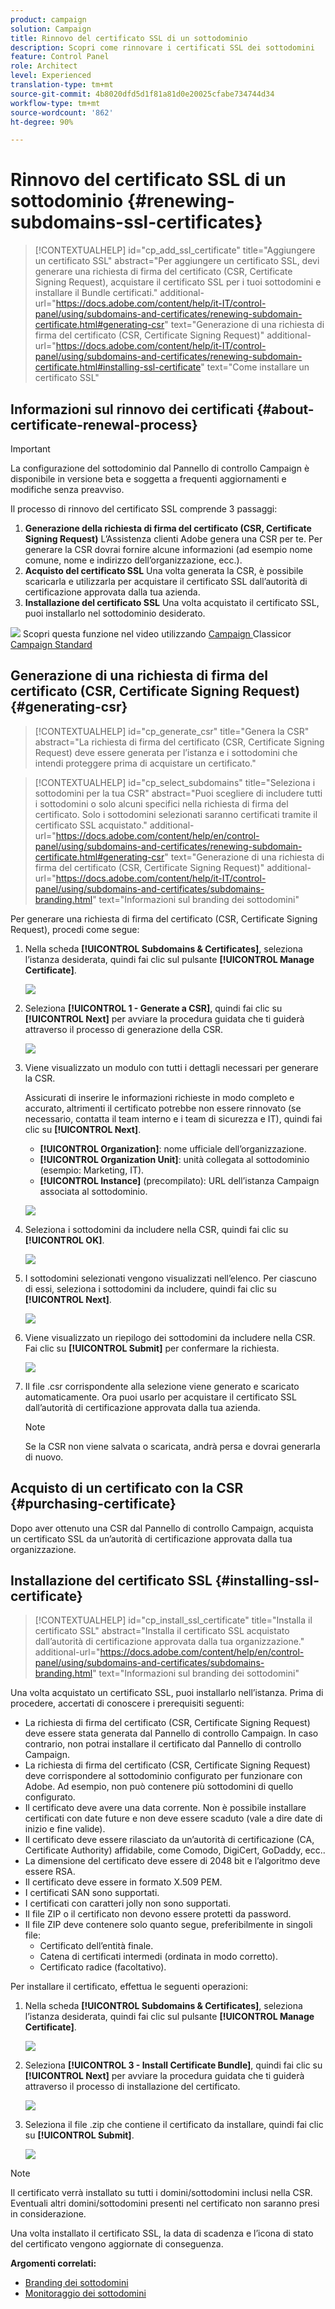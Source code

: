 ```yaml
---
product: campaign
solution: Campaign
title: Rinnovo del certificato SSL di un sottodominio
description: Scopri come rinnovare i certificati SSL dei sottodomini
feature: Control Panel
role: Architect
level: Experienced
translation-type: tm+mt
source-git-commit: 4b8020dfd5d1f81a81d0e20025cfabe734744d34
workflow-type: tm+mt
source-wordcount: '862'
ht-degree: 90%

---
```



# Rinnovo del certificato SSL di un sottodominio {#renewing-subdomains-ssl-certificates}

>[!CONTEXTUALHELP]
>id="cp_add_ssl_certificate"
>title="Aggiungere un certificato SSL"
>abstract="Per aggiungere un certificato SSL, devi generare una richiesta di firma del certificato (CSR, Certificate Signing Request), acquistare il certificato SSL per i tuoi sottodomini e installare il Bundle certificati."
>additional-url="https://docs.adobe.com/content/help/it-IT/control-panel/using/subdomains-and-certificates/renewing-subdomain-certificate.html#generating-csr" text="Generazione di una richiesta di firma del certificato (CSR, Certificate Signing Request)"
>additional-url="https://docs.adobe.com/content/help/it-IT/control-panel/using/subdomains-and-certificates/renewing-subdomain-certificate.html#installing-ssl-certificate" text="Come installare un certificato SSL"

## Informazioni sul rinnovo dei certificati {#about-certificate-renewal-process}

>[!IMPORTANT]
>
>La configurazione del sottodominio dal Pannello di controllo Campaign è disponibile in versione beta e soggetta a frequenti aggiornamenti e modifiche senza preavviso.

Il processo di rinnovo del certificato SSL comprende 3 passaggi:

1. **Generazione della richiesta di firma del certificato (CSR, Certificate Signing Request)**
L’Assistenza clienti Adobe genera una CSR per te. Per generare la CSR dovrai fornire alcune informazioni (ad esempio nome comune, nome e indirizzo dell’organizzazione, ecc.).
1. **Acquisto del certificato SSL**
Una volta generata la CSR, è possibile scaricarla e utilizzarla per acquistare il certificato SSL dall’autorità di certificazione approvata dalla tua azienda.
1. **Installazione del certificato SSL**
Una volta acquistato il certificato SSL, puoi installarlo nel sottodominio desiderato.

![](assets/do-not-localize/how-to-video.png) Scopri questa funzione nel video utilizzando  [Campaign ](https://experienceleague.adobe.com/docs/campaign-classic-learn/control-panel/subdomains-and-certificates/adding-ssl-certificates.html?lang=en#subdomains-and-certificates) Classicor  [Campaign Standard](https://experienceleague.adobe.com/docs/campaign-standard-learn/control-panel/subdomains-and-certificates/adding-ssl-certificates.html?lang=en#adding-ssl-certificates)

## Generazione di una richiesta di firma del certificato (CSR, Certificate Signing Request) {#generating-csr}

>[!CONTEXTUALHELP]
>id="cp_generate_csr"
>title="Genera la CSR"
>abstract="La richiesta di firma del certificato (CSR, Certificate Signing Request) deve essere generata per l’istanza e i sottodomini che intendi proteggere prima di acquistare un certificato."

>[!CONTEXTUALHELP]
>id="cp_select_subdomains"
>title="Seleziona i sottodomini per la tua CSR"
>abstract="Puoi scegliere di includere tutti i sottodomini o solo alcuni specifici nella richiesta di firma del certificato. Solo i sottodomini selezionati saranno certificati tramite il certificato SSL acquistato."
>additional-url="https://docs.adobe.com/content/help/en/control-panel/using/subdomains-and-certificates/renewing-subdomain-certificate.html#generating-csr" text="Generazione di una richiesta di firma del certificato (CSR, Certificate Signing Request)"
>additional-url="https://docs.adobe.com/content/help/it-IT/control-panel/using/subdomains-and-certificates/subdomains-branding.html" text="Informazioni sul branding dei sottodomini"

Per generare una richiesta di firma del certificato (CSR, Certificate Signing Request), procedi come segue:

1. Nella scheda **[!UICONTROL Subdomains & Certificates]**, seleziona l’istanza desiderata, quindi fai clic sul pulsante **[!UICONTROL Manage Certificate]**.

   ![](assets/renewal1.png)

1. Seleziona **[!UICONTROL 1 - Generate a CSR]**, quindi fai clic su **[!UICONTROL Next]** per avviare la procedura guidata che ti guiderà attraverso il processo di generazione della CSR.

   ![](assets/renewal2.png)

1. Viene visualizzato un modulo con tutti i dettagli necessari per generare la CSR.

   Assicurati di inserire le informazioni richieste in modo completo e accurato, altrimenti il certificato potrebbe non essere rinnovato (se necessario, contatta il team interno e i team di sicurezza e IT), quindi fai clic su **[!UICONTROL Next]**.

   * **[!UICONTROL Organization]**: nome ufficiale dell’organizzazione.
   * **[!UICONTROL Organization Unit]**: unità collegata al sottodominio (esempio: Marketing, IT).
   * **[!UICONTROL Instance]** (precompilato): URL dell’istanza Campaign associata al sottodominio.

   ![](assets/renewal3.png)

1. Seleziona i sottodomini da includere nella CSR, quindi fai clic su **[!UICONTROL OK]**.

   ![](assets/renewal4.png)

1. I sottodomini selezionati vengono visualizzati nell’elenco. Per ciascuno di essi, seleziona i sottodomini da includere, quindi fai clic su **[!UICONTROL Next]**.

   ![](assets/renewal5.png)

1. Viene visualizzato un riepilogo dei sottodomini da includere nella CSR. Fai clic su **[!UICONTROL Submit]** per confermare la richiesta.

   ![](assets/renewal6.png)

1. Il file .csr corrispondente alla selezione viene generato e scaricato automaticamente. Ora puoi usarlo per acquistare il certificato SSL dall’autorità di certificazione approvata dalla tua azienda.

   >[!NOTE]
   >
   >Se la CSR non viene salvata o scaricata, andrà persa e dovrai generarla di nuovo.

## Acquisto di un certificato con la CSR {#purchasing-certificate}

Dopo aver ottenuto una CSR dal Pannello di controllo Campaign, acquista un certificato SSL da un’autorità di certificazione approvata dalla tua organizzazione.

## Installazione del certificato SSL {#installing-ssl-certificate}

>[!CONTEXTUALHELP]
>id="cp_install_ssl_certificate"
>title="Installa il certificato SSL"
>abstract="Installa il certificato SSL acquistato dall’autorità di certificazione approvata dalla tua organizzazione."
>additional-url="https://docs.adobe.com/content/help/en/control-panel/using/subdomains-and-certificates/subdomains-branding.html" text="Informazioni sul branding dei sottodomini"

Una volta acquistato un certificato SSL, puoi installarlo nell’istanza. Prima di procedere, accertati di conoscere i prerequisiti seguenti:

* La richiesta di firma del certificato (CSR, Certificate Signing Request) deve essere stata generata dal Pannello di controllo Campaign. In caso contrario, non potrai installare il certificato dal Pannello di controllo Campaign.
* La richiesta di firma del certificato (CSR, Certificate Signing Request) deve corrispondere al sottodominio configurato per funzionare con Adobe. Ad esempio, non può contenere più sottodomini di quello configurato.
* Il certificato deve avere una data corrente. Non è possibile installare certificati con date future e non deve essere scaduto (vale a dire date di inizio e fine valide).
* Il certificato deve essere rilasciato da un’autorità di certificazione (CA, Certificate Authority) affidabile, come Comodo, DigiCert, GoDaddy, ecc..
* La dimensione del certificato deve essere di 2048 bit e l’algoritmo deve essere RSA.
* Il certificato deve essere in formato X.509 PEM.
* I certificati SAN sono supportati.
* I certificati con caratteri jolly non sono supportati.
* Il file ZIP o il certificato non devono essere protetti da password.
* Il file ZIP deve contenere solo quanto segue, preferibilmente in singoli file:
   * Certificato dell’entità finale.
   * Catena di certificati intermedi (ordinata in modo corretto).
   * Certificato radice (facoltativo).

Per installare il certificato, effettua le seguenti operazioni:

1. Nella scheda **[!UICONTROL Subdomains & Certificates]**, seleziona l’istanza desiderata, quindi fai clic sul pulsante **[!UICONTROL Manage Certificate]**.

   ![](assets/renewal1.png)

1. Seleziona **[!UICONTROL 3 - Install Certificate Bundle]**, quindi fai clic su **[!UICONTROL Next]** per avviare la procedura guidata che ti guiderà attraverso il processo di installazione del certificato.

   ![](assets/install1.png)

1. Seleziona il file .zip che contiene il certificato da installare, quindi fai clic su **[!UICONTROL Submit]**.

   ![](assets/install2.png)

>[!NOTE]
>
>Il certificato verrà installato su tutti i domini/sottodomini inclusi nella CSR. Eventuali altri domini/sottodomini presenti nel certificato non saranno presi in considerazione.

Una volta installato il certificato SSL, la data di scadenza e l’icona di stato del certificato vengono aggiornate di conseguenza.

**Argomenti correlati:**

* [Branding dei sottodomini](../../subdomains-certificates/using/subdomains-branding.md)
* [Monitoraggio dei sottodomini](../../subdomains-certificates/using/monitoring-subdomains.md)